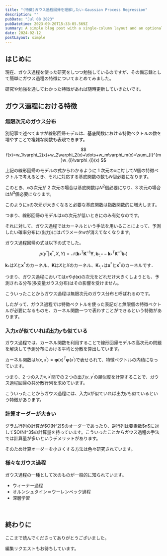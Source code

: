 ```yaml
---
title: "(特徴)ガウス過程回帰を理解したい-Gaussian Process Regression"
description: ""
pubDate: "Jul 08 2023"
pubDatetime: 2023-09-20T15:33:05.569Z
summary: A simple blog post with a single-column layout and an optional cover banner.
date: 2024-02-12
postLayout: simple
---
```


<h2>はじめに</h2>
現在、ガウス過程を使った研究をしつつ勉強しているのですが、その備忘録として簡単にガウス過程の特徴についてまとめてみました。

研究や勉強を通してわかった特徴があれば随時更新していきたいです。

<h2>ガウス過程における特徴</h2>
<h3>無限次元のガウス分布</h3>
別記事で述べてますが線形回帰モデルは、基底関数における特徴ベクトルの数を増やすことで複雑な関数も表現できます。

$$
f(x)=w_1\varphi_2(x)+w_2\varphi_2(x)+\dots+w_m\varphi_m(x)=\sum_{i}^{m}w_{i}\varphi_{i}(x)
$$

上記の線形回帰のモデルの式からわかるように 1 次元の$x$に対して$N$個の特徴ベクトルで考えるとき、それに対応する基底関数の数も$N$個必要になります。

このとき、$x$の次元が 2 次元の場合は基底関数は$N^2$個必要になり、3 次元の場合は$N^3$個必要になります。

このように$x$の次元が大きくなると必要な基底関数は指数関数的に増大します。

つまり、線形回帰のモデルは$x$の次元が低いときにのみ有効なのです。

それに対して、ガウス過程ではカーネルという手法を用いることによって、予測したい確率分布に(出力)にはパラメータ$w$が消えてなくなります。

ガウス過程回帰の式は以下の式でした。

$$
p(y^{\ast}|\mathbf{x}^{\ast},X,Y)=\mathcal{N}(\mathbf{k}^T_{\ast}\mathbf{K}^{-1}\mathbf{Y},\mathbf{k}_{\ast,\ast}-\mathbf{k}^T_{\ast}\mathbf{K}^{-1}\mathbf{k}_{\ast})
$$

$\mathbf{k}_{\ast}$は$X$と$\mathbf{x}^{\ast}$のカーネル、$\mathbf{K}$は$X$と$X$のカーネル、$\mathbf{K}_{\ast,\ast}$は$\mathbf{x}^{\ast}$と$\mathbf{x}^{\ast}$のカーネルです．

つまり、ガウス過程においては$x$や$\phi(\mathbf{x})$の次元をどれだけ大きくしようとも、予測される分布(多変量ガウス分布)はその影響を受けません。

こういったことからガウス過程は無限次元のガウス分布と呼ばれるのです。

したがって、ガウス過程では特徴ベクトルを使った表記だと無限個の特徴ベクトルが必要になるものを、カーネル関数一つで表わすことができるという特徴があります。

### 入力$x$が似ていれば出力$y$も似ている

ガウス過程では、カーネル関数を利用することで線形回帰モデルの高次元の問題を解決して予測分布における平均と分散を算出しています。

カーネル関数は$k(x,x^{\prime})=\boldsymbol \varphi(x)^T\boldsymbol \varphi(x^{\prime})$で表せられて、特徴ベクトルの内積になっています。

つまり、2 つの入力$x,x^{\prime}$間での２つの出力$y, y^{\prime}$の類似度を計算することで、ガウス過程回帰の共分散行列を求めています。

こういったことからガウス過程には、入力$x$が似ていれば出力$y$も似ているという特徴があります。

<h3>計算オーダーが大きい</h3>
グラム行列の計算が$O(N^2)$のオーダーであったり、逆行列は要素数$n$に対して$O(N)^3$の計算量を持っています。こういったことからガウス過程の手法では計算量が多いというデメリットがあります。

そのため計算オーダーを小さくする方法は色々研究されています。

<h3>様々なガウス過程</h3>
ガウス過程の一種として次のものが一般的に知られています。
<ul>
 	<li>ウィーナー過程</li>
 	<li>オルンシュタイン＝ウーレンベック過程</li>
 	<li>深層学習</li>
</ul>
&nbsp;
<h2>終わりに</h2>
ここまで読んでくださってありがとうございました。

編集リクエストもお待ちしています。
